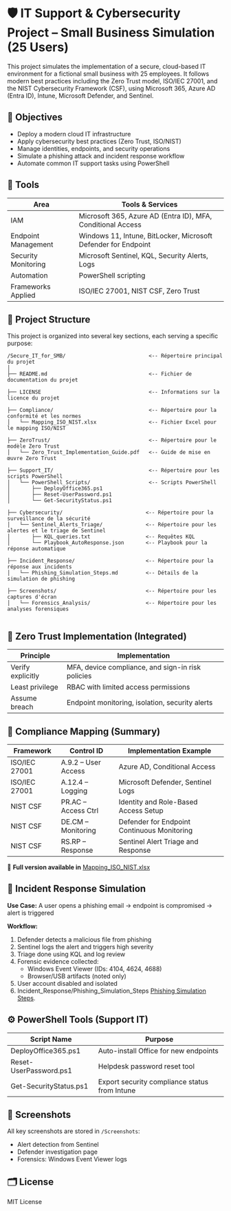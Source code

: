 # 🛡️ IT Support & Cybersecurity Project – Small Business Simulation (25 Users)

This project simulates the implementation of a secure, cloud-based IT environment for a fictional small business with 25 employees. It follows modern best practices including the Zero Trust model, ISO/IEC 27001, and the NIST Cybersecurity Framework (CSF), using Microsoft 365, Azure AD (Entra ID), Intune, Microsoft Defender, and Sentinel.


## 🧱 Objectives

- Deploy a modern cloud IT infrastructure
- Apply cybersecurity best practices (Zero Trust, ISO/NIST)
- Manage identities, endpoints, and security operations
- Simulate a phishing attack and incident response workflow
- Automate common IT support tasks using PowerShell







## 🧩 Tools

| Area                | Tools & Services                                                   |
|---------------------|--------------------------------------------------------------------|
| IAM                 | Microsoft 365, Azure AD (Entra ID), MFA, Conditional Access       |
| Endpoint Management  | Windows 11, Intune, BitLocker, Microsoft Defender for Endpoint    |
| Security Monitoring  | Microsoft Sentinel, KQL, Security Alerts, Logs                    |
| Automation           | PowerShell scripting                                              |
| Frameworks Applied   | ISO/IEC 27001, NIST CSF, Zero Trust                               |

## 📁 Project Structure

This project is organized into several key sections, each serving a specific purpose:

```
/Secure_IT_for_SMB/                           <-- Répertoire principal du projet
│
├── README.md                                 <-- Fichier de documentation du projet

├── LICENSE                                   <-- Informations sur la licence du projet

├── Compliance/                               <-- Répertoire pour la conformité et les normes
│   └── Mapping_ISO_NIST.xlsx                 <-- Fichier Excel pour le mapping ISO/NIST

├── ZeroTrust/                                <-- Répertoire pour le modèle Zero Trust
│   └── Zero_Trust_Implementation_Guide.pdf   <-- Guide de mise en œuvre Zero Trust

├── Support_IT/                               <-- Répertoire pour les scripts PowerShell
│   └── PowerShell_Scripts/                   <-- Scripts PowerShell
│       ├── DeployOffice365.ps1
│       ├── Reset-UserPassword.ps1
│       └── Get-SecurityStatus.ps1

├── Cybersecurity/                           <-- Répertoire pour la surveillance de la sécurité
│   └── Sentinel_Alerts_Triage/              <-- Répertoire pour les alertes et le triage de Sentinel
│       ├── KQL_queries.txt                  <-- Requêtes KQL
│       └── Playbook_AutoResponse.json       <-- Playbook pour la réponse automatique

├── Incident_Response/                       <-- Répertoire pour la réponse aux incidents
│   └── Phishing_Simulation_Steps.md         <-- Détails de la simulation de phishing

├── Screenshots/                             <-- Répertoire pour les captures d'écran
│   └── Forensics_Analysis/                  <-- Répertoire pour les analyses forensiques


```


## 🔐 Zero Trust Implementation (Integrated)

| Principle         | Implementation                                     |
|-------------------|----------------------------------------------------|
| Verify explicitly | MFA, device compliance, and sign-in risk policies |
| Least privilege   | RBAC with limited access permissions              |
| Assume breach     | Endpoint monitoring, isolation, security alerts   |



## 📄 Compliance Mapping (Summary)

| Framework         | Control ID         | Implementation Example                      |
|-------------------|--------------------|---------------------------------------------|
| ISO/IEC 27001     | A.9.2 – User Access| Azure AD, Conditional Access                |
| ISO/IEC 27001     | A.12.4 – Logging   | Microsoft Defender, Sentinel Logs           |
| NIST CSF          | PR.AC – Access Ctrl| Identity and Role-Based Access Setup        |
| NIST CSF          | DE.CM – Monitoring | Defender for Endpoint Continuous Monitoring |
| NIST CSF          | RS.RP – Response   | Sentinel Alert Triage and Response          |

🔗 **Full version available in** [Mapping_ISO_NIST.xlsx](./Mapping_ISO_NIST.xlsx)




## 🧪 Incident Response Simulation

**Use Case:** A user opens a phishing email → endpoint is compromised → alert is triggered

**Workflow:**

1. Defender detects a malicious file from phishing
2. Sentinel logs the alert and triggers high severity
3. Triage done using KQL and log review
4. Forensic evidence collected:
   - Windows Event Viewer (IDs: 4104, 4624, 4688)
   - Browser/USB artifacts (noted only)
5. User account disabled and isolated
6. Incident_Response/Phishing_Simulation_Steps [Phishing Simulation Steps](Incident_Response/Phishing_Simulation_Steps.md).




## ⚙️ PowerShell Tools (Support IT)

| Script Name              | Purpose                                        |
|--------------------------|------------------------------------------------|
| DeployOffice365.ps1      | Auto-install Office for new endpoints          |
| Reset-UserPassword.ps1   | Helpdesk password reset tool                   |
| Get-SecurityStatus.ps1   | Export security compliance status from Intune  |



## 📸 Screenshots

All key screenshots are stored in `/Screenshots`:
- Alert detection from Sentinel
- Defender investigation page
- Forensics: Windows Event Viewer logs



## 🗂️ License

MIT License

